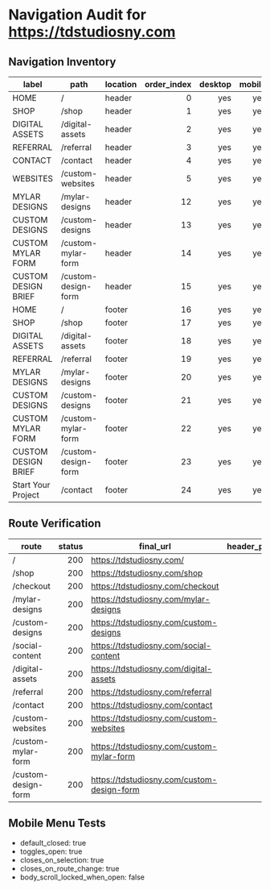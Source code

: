 # Navigation Audit for https://tdstudiosny.com

## Navigation Inventory
| label | path | location | order_index | desktop | mobile | dropdown | external |
|---|---|---|---:|---:|---:|---:|---:|
| HOME | / | header | 0 | yes | yes | no | no |
| SHOP | /shop | header | 1 | yes | yes | no | no |
| DIGITAL ASSETS | /digital-assets | header | 2 | yes | yes | no | no |
| REFERRAL | /referral | header | 3 | yes | yes | no | no |
| CONTACT | /contact | header | 4 | yes | yes | no | no |
| WEBSITES | /custom-websites | header | 5 | yes | yes | no | no |
| MYLAR DESIGNS | /mylar-designs | header | 12 | yes | yes | no | no |
| CUSTOM DESIGNS | /custom-designs | header | 13 | yes | yes | no | no |
| CUSTOM MYLAR FORM | /custom-mylar-form | header | 14 | yes | yes | no | no |
| CUSTOM DESIGN BRIEF | /custom-design-form | header | 15 | yes | yes | no | no |
| HOME | / | footer | 16 | yes | yes | no | no |
| SHOP | /shop | footer | 17 | yes | yes | no | no |
| DIGITAL ASSETS | /digital-assets | footer | 18 | yes | yes | no | no |
| REFERRAL | /referral | footer | 19 | yes | yes | no | no |
| MYLAR DESIGNS | /mylar-designs | footer | 20 | yes | yes | no | no |
| CUSTOM DESIGNS | /custom-designs | footer | 21 | yes | yes | no | no |
| CUSTOM MYLAR FORM | /custom-mylar-form | footer | 22 | yes | yes | no | no |
| CUSTOM DESIGN BRIEF | /custom-design-form | footer | 23 | yes | yes | no | no |
| Start Your Project | /contact | footer | 24 | yes | yes | no | no |

## Route Verification
| route | status | final_url | header_present | logo_to_home | duplicate_header | console_errors | notes |
|---|---:|---|---:|---:|---:|---|---|
| / | 200 | https://tdstudiosny.com/ | yes | ok | no |  |  |
| /shop | 200 | https://tdstudiosny.com/shop | yes | no | no |  |  |
| /checkout | 200 | https://tdstudiosny.com/checkout | yes | no | no |  |  |
| /mylar-designs | 200 | https://tdstudiosny.com/mylar-designs | yes | ok | no |  |  |
| /custom-designs | 200 | https://tdstudiosny.com/custom-designs | yes | ok | no |  |  |
| /social-content | 200 | https://tdstudiosny.com/social-content | yes | ok | no |  |  |
| /digital-assets | 200 | https://tdstudiosny.com/digital-assets | yes | ok | no |  |  |
| /referral | 200 | https://tdstudiosny.com/referral | yes | ok | no |  |  |
| /contact | 200 | https://tdstudiosny.com/contact | yes | ok | no |  |  |
| /custom-websites | 200 | https://tdstudiosny.com/custom-websites | yes | ok | no |  |  |
| /custom-mylar-form | 200 | https://tdstudiosny.com/custom-mylar-form | yes | ok | no |  |  |
| /custom-design-form | 200 | https://tdstudiosny.com/custom-design-form | yes | ok | no |  |  |

## Mobile Menu Tests
- default_closed: true
- toggles_open: true
- closes_on_selection: true
- closes_on_route_change: true
- body_scroll_locked_when_open: false